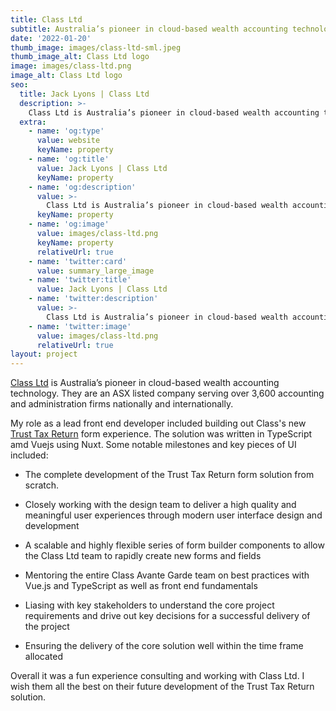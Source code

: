 ```yaml
---
title: Class Ltd
subtitle: Australia’s pioneer in cloud-based wealth accounting technology.
date: '2022-01-20'
thumb_image: images/class-ltd-sml.jpeg
thumb_image_alt: Class Ltd logo
image: images/class-ltd.png
image_alt: Class Ltd logo
seo:
  title: Jack Lyons | Class Ltd
  description: >-
    Class Ltd is Australia’s pioneer in cloud-based wealth accounting technology.
  extra:
    - name: 'og:type'
      value: website
      keyName: property
    - name: 'og:title'
      value: Jack Lyons | Class Ltd
      keyName: property
    - name: 'og:description'
      value: >-
        Class Ltd is Australia’s pioneer in cloud-based wealth accounting technology.
      keyName: property
    - name: 'og:image'
      value: images/class-ltd.png
      keyName: property
      relativeUrl: true
    - name: 'twitter:card'
      value: summary_large_image
    - name: 'twitter:title'
      value: Jack Lyons | Class Ltd
    - name: 'twitter:description'
      value: >-
        Class Ltd is Australia’s pioneer in cloud-based wealth accounting technology.
    - name: 'twitter:image'
      value: images/class-ltd.png
      relativeUrl: true
layout: project
---
```


[Class Ltd](https://www.class.com.au/) is Australia’s pioneer in cloud-based wealth accounting technology. They are an ASX listed company serving over 3,600 accounting and administration firms nationally and internationally.

My role as a lead front end developer included building out Class's new [Trust Tax Return](https://www.class.com.au/our-solutions/class-trust/) form experience. The solution was written in TypeScript amd Vuejs using Nuxt. Some notable milestones and key pieces of UI included:

- The complete development of the Trust Tax Return form solution from scratch.

- Closely working with the design team to deliver a high quality and meaningful user experiences through modern user interface design and development

- A scalable and highly flexible series of form builder components to allow the Class Ltd team to rapidly create new forms and fields

- Mentoring the entire Class Avante Garde team on best practices with Vue.js and TypeScript as well as front end fundamentals

- Liasing with key stakeholders to understand the core project requirements and drive out key decisions for a successful delivery of the project

- Ensuring the delivery of the core solution well within the time frame allocated

Overall it was a fun experience consulting and working with Class Ltd. I wish them all the best on their future development of the Trust Tax Return solution.